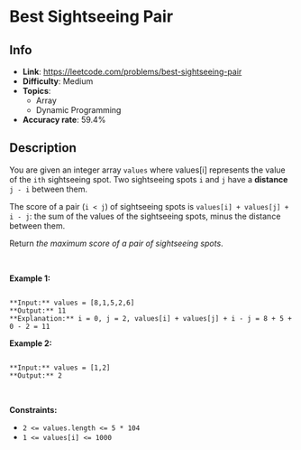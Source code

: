 # Best Sightseeing Pair

## Info  
- **Link**: https://leetcode.com/problems/best-sightseeing-pair
- **Difficulty**: Medium  
- **Topics**:   
    - Array
    - Dynamic Programming
- **Accuracy rate**: 59.4%  

## Description  
    
You are given an integer array `values` where values[i] represents the value of the `ith` sightseeing spot. Two sightseeing spots `i` and `j` have a **distance** `j - i` between them.


The score of a pair (`i < j`) of sightseeing spots is `values[i] + values[j] + i - j`: the sum of the values of the sightseeing spots, minus the distance between them.


Return *the maximum score of a pair of sightseeing spots*.


 


**Example 1:**



```

**Input:** values = [8,1,5,2,6]
**Output:** 11
**Explanation:** i = 0, j = 2, values[i] + values[j] + i - j = 8 + 5 + 0 - 2 = 11

```

**Example 2:**



```

**Input:** values = [1,2]
**Output:** 2

```

 


**Constraints:**


* `2 <= values.length <= 5 * 104`
* `1 <= values[i] <= 1000`


  
    